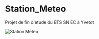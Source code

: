 
# Station_Meteo
Projet de fin d'etude du BTS SN EC à Yvetot

![Station Meteo](https://zupimages.net/up/18/16/bgc8.png)
